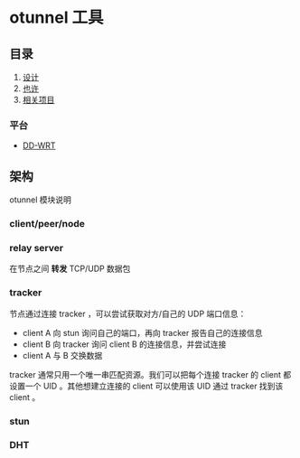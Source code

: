 # otunnel 工具



## 目录

1. [设计](DESIGN.md)
2. [也许](Maybe.md)
3. [相关项目](docs/related.md)

### 平台

- [DD-WRT](./ddwrt.md)



## 架构

otunnel 模块说明

### client/peer/node


### relay server

在节点之间 **转发** TCP/UDP 数据包


### tracker

节点通过连接 tracker ，可以尝试获取对方/自己的 UDP 端口信息：

- client A 向 stun 询问自己的端口，再向 tracker 报告自己的连接信息
- client B 向 tracker 询问 client B 的连接信息，并尝试连接
- client A 与 B 交换数据

tracker 通常只用一个唯一串匹配资源。我们可以把每个连接 tracker 的 client
都设置一个 UID 。其他想建立连接的 client 可以使用该 UID 通过 tracker 找到该 client 。


### stun

### DHT


